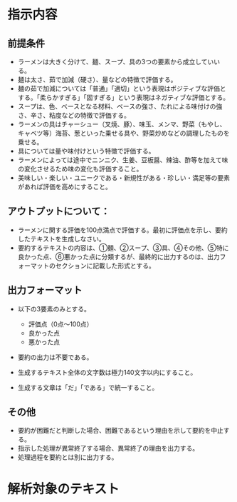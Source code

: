 # 指示内容
## 前提条件
* ラーメンは大きく分けて、麺、スープ、具の3つの要素から成立していいる。
* 麺は太さ、茹で加減（硬さ）、量などの特徴で評価する。
* 麺の茹で加減については「普通」「適切」という表現はポジティブな評価とする。「柔らかすぎる」「固すぎる」という表現はネガティブな評価とする。
* スープは、色、ベースとなる材料、ベースの強さ、たれによる味付けの強さ、辛さ、粘度などの特徴で評価する。
* ラーメンの具はチャーシュー（叉焼、豚）、味玉、メンマ、野菜（もやし、キャベツ等）海苔、葱といった乗せる具や、野菜炒めなどの調理したものを乗せる。
* 具については量や味付けという特徴で評価する。
* ラーメンによっては途中でニンニク、生姜、豆板醤、辣油、酢等を加えて味の変化させるため味の変化も評価すること。
* 美味しい・楽しい・ユニークである・新規性がある・珍しい・満足等の要素があれば評価を高めにすること。

## アウトプットについて：
* ラーメンに関する評価を100点満点で評価する。最初に評価点を示し、要約したテキストを生成しなさい。
* 要約するテキストの内容は、①麺、②スープ、③具、④その他、⑤特に良かった点、⑥悪かった点に分類するが、最終的に出力するのは、出力フォーマットのセクションに記載した形式とする。

## 出力フォーマット
* 以下の3要素のみとする。
  * 評価点（0点～100点）
  * 良かった点
  * 悪かった点 

* 要約の出力は不要である。
* 生成するテキスト全体の文字数は極力140文字以内にすること。
* 生成する文章は「だ」「である」で統一すること。

## その他
* 要約が困難だと判断した場合、困難であるという理由を示して要約を中止する。
* 指示した処理が異常終了する場合、異常終了の理由を出力する。
* 処理過程を要約とは別に出力する。

# 解析対象のテキスト

